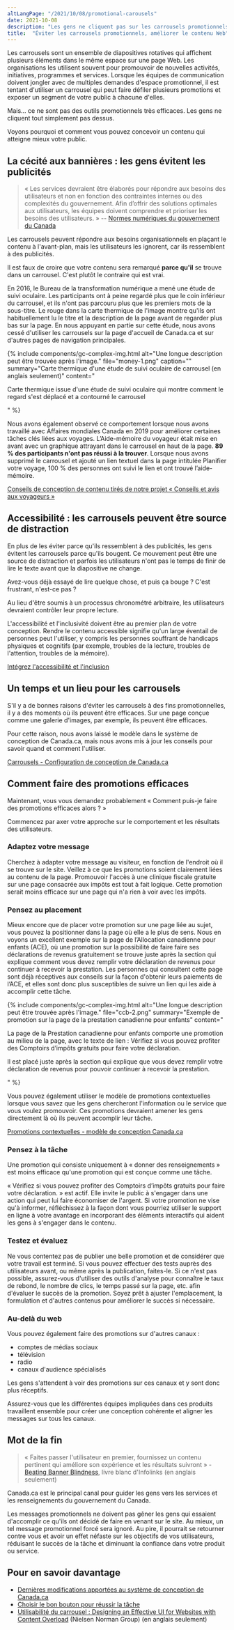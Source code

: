 ```yaml
---
altLangPage: "/2021/10/08/promotional-carousels"
date: 2021-10-08
description: "Les gens ne cliquent pas sur les carrousels promotionnels sur Canada.ca. Apprenez à concevoir des promotions efficaces."
title:  "Éviter les carrousels promotionnels, améliorer le contenu Web"
---
```


Les carrousels sont un ensemble de diapositives rotatives qui affichent plusieurs éléments dans le même espace sur une page Web. Les organisations les utilisent souvent pour promouvoir de nouvelles activités, initiatives, programmes et services. Lorsque les équipes de communication doivent jongler avec de multiples demandes d'espace promotionnel, il est tentant d'utiliser un carrousel qui peut faire défiler plusieurs promotions et exposer un segment de votre public à chacune d'elles.

Mais... ce ne sont pas des outils promotionnels très efficaces. Les gens ne cliquent tout simplement pas dessus.

Voyons pourquoi et comment vous pouvez concevoir un contenu qui atteigne mieux votre public.

## La cécité aux bannières : les gens évitent les publicités

> « Les services devraient être élaborés pour répondre aux besoins des utilisateurs et non en fonction des contraintes internes ou des complexités du gouvernement. Afin d’offrir des solutions optimales aux utilisateurs, les équipes doivent comprendre et prioriser les besoins des utilisateurs. » -- [Normes numériques du gouvernement du Canada](https://www.canada.ca/fr/gouvernement/systeme/gouvernement-numerique/normes-numeriques-gouvernement-canada.html)

Les carrousels peuvent répondre aux besoins organisationnels en plaçant le contenu à l'avant-plan, mais les utilisateurs les ignorent, car ils ressemblent à des publicités.

Il est faux de croire que votre contenu sera remarqué **parce qu'il** se trouve dans un carrousel. C'est plutôt le contraire qui est vrai.

En 2016, le Bureau de la transformation numérique a mené une étude de suivi oculaire. Les participants ont à peine regardé plus que le coin inférieur du carrousel, et ils n'ont pas parcouru plus que les premiers mots de la sous-titre. Le rouge dans la carte thermique de l'image montre qu'ils ont habituellement lu le titre et la description de la page avant de regarder plus bas sur la page. En nous appuyant en partie sur cette étude, nous avons cessé d'utiliser les carrousels sur la page d'accueil de Canada.ca et sur d'autres pages de navigation principales.

{% include components/gc-complex-img.html
   alt="Une longue description peut être trouvée après l'image."
   file="money-1.png"
   caption=""
   summary="Carte thermique d'une étude de suivi oculaire de carrousel (en anglais seulement)"
   content="<p>Carte thermique issue d'une étude de suivi oculaire qui montre comment le regard s'est déplacé et a contourné le carrousel</p>"
%}

Nous avons également observé ce comportement lorsque nous avons travaillé avec Affaires mondiales Canada en 2019 pour améliorer certaines tâches clés liées aux voyages. L’Aide-mémoire du voyageur était mise en avant avec un graphique attrayant dans le carrousel en haut de la page. **89 % des participants n'ont pas réussi à la trouver**. Lorsque nous avons supprimé le carrousel et ajouté un lien textuel dans la page intitulée Planifier votre voyage, 100 % des personnes ont suivi le lien et ont trouvé l’aide-mémoire.

[Conseils de conception de contenu tirés de notre projet « Conseils et avis aux voyageurs »](https://blogue.canada.ca/2019/11/01/conseils-voyageurs-contact)

## Accessibilité : les carrousels peuvent être source de distraction

En plus de les éviter parce qu'ils ressemblent à des publicités, les gens évitent les carrousels parce qu'ils bougent. Ce mouvement peut être une source de distraction et parfois les utilisateurs n'ont pas le temps de finir de lire le texte avant que la diapositive ne change.

Avez-vous déjà essayé de lire quelque chose, et puis ça bouge ? C'est frustrant, n'est-ce pas ?

Au lieu d'être soumis à un processus chronométré arbitraire, les utilisateurs devraient contrôler leur propre lecture.

L'accessibilité et l'inclusivité doivent être au premier plan de votre conception. Rendre le contenu accessible signifie qu'un large éventail de personnes peut l'utiliser, y compris les personnes souffrant de handicaps physiques et cognitifs (par exemple, troubles de la lecture, troubles de l'attention, troubles de la mémoire).

[Intégrez l'accessibilité et l'inclusion](https://conception.canada.ca/amelioration-continue/concevoir-contenu.html)

## Un temps et un lieu pour les carrousels

S'il y a de bonnes raisons d'éviter les carrousels à des fins promotionnelles, il y a des moments où ils peuvent être efficaces. Sur une page conçue comme une galerie d'images, par exemple, ils peuvent être efficaces.

Pour cette raison, nous avons laissé le modèle dans le système de conception de Canada.ca, mais nous avons mis à jour les conseils pour savoir quand et comment l'utiliser.

[Carrousels - Configuration de conception de Canada.ca](https://conception.canada.ca/configurations-conception-communes/carrousels.html)

## Comment faire des promotions efficaces

Maintenant, vous vous demandez probablement « Comment puis-je faire des promotions efficaces alors ? »

Commencez par axer votre approche sur le comportement et les résultats des utilisateurs.

### Adaptez votre message

Cherchez à adapter votre message au visiteur, en fonction de l'endroit où il se trouve sur le site. Veillez à ce que les promotions soient clairement liées au contenu de la page. Promouvoir l'accès à une clinique fiscale gratuite sur une page consacrée aux impôts est tout à fait logique. Cette promotion serait moins efficace sur une page qui n'a rien à voir avec les impôts.

### Pensez au placement

Mieux encore que de placer votre promotion sur une page liée au sujet, vous pouvez la positionner dans la page où elle a le plus de sens. Nous en voyons un excellent exemple sur la page de l’Allocation canadienne pour enfants (ACE), où une promotion sur la possibilité de faire faire ses déclarations de revenus gratuitement se trouve juste après la section qui explique comment vous devez remplir votre déclaration de revenus pour continuer à recevoir la prestation. Les personnes qui consultent cette page sont déjà réceptives aux conseils sur la façon d'obtenir leurs paiements de l’ACE, et elles sont donc plus susceptibles de suivre un lien qui les aide à accomplir cette tâche.

{% include components/gc-complex-img.html
   alt="Une longue description peut être trouvée après l'image."
   file="ccb-2.png"
   summary="Exemple de promotion sur la page de la prestation canadienne pour enfants"
   content="<p>La page de la Prestation canadienne pour enfants comporte une promotion au milieu de la page, avec le texte de lien : Vérifiez si vous pouvez profiter des Comptoirs d’impôts gratuits pour faire votre déclaration.</p>
<p>Il est placé juste après la section qui explique que vous devez remplir votre déclaration de revenus pour pouvoir continuer à recevoir la prestation.</p>"
%}

Vous pouvez également utiliser le modèle de promotions contextuelles lorsque vous savez que les gens chercheront l'information ou le service que vous voulez promouvoir. Ces promotions devraient amener les gens directement là où ils peuvent accomplir leur tâche.

[Promotions contextuelles - modèle de conception Canada.ca](https://conception.canada.ca/configurations-conception-communes/vignettes-promotionnelles.html)

### Pensez à la tâche

Une promotion qui consiste uniquement à « donner des renseignements » est moins efficace qu'une promotion qui est conçue comme une tâche.

« Vérifiez si vous pouvez profiter des Comptoirs d’impôts gratuits pour faire votre déclaration. » est actif. Elle invite le public à s'engager dans une action qui peut lui faire économiser de l'argent. Si votre promotion ne vise qu'à informer, réfléchissez à la façon dont vous pourriez utiliser le support en ligne à votre avantage en incorporant des éléments interactifs qui aident les gens à s'engager dans le contenu.

### Testez et évaluez

Ne vous contentez pas de publier une belle promotion et de considérer que votre travail est terminé. Si vous pouvez effectuer des tests auprès des utilisateurs avant, ou même après la publication, faites-le. Si ce n'est pas possible, assurez-vous d'utiliser des outils d'analyse pour connaître le taux de rebond, le nombre de clics, le temps passé sur la page, etc. afin d'évaluer le succès de la promotion. Soyez prêt à ajuster l'emplacement, la formulation et d'autres contenus pour améliorer le succès si nécessaire.

### Au-delà du web

Vous pouvez également faire des promotions sur d'autres canaux :

- comptes de médias sociaux
- télévision
- radio
- canaux d'audience spécialisés

Les gens s'attendent à voir des promotions sur ces canaux et y sont donc plus réceptifs.

Assurez-vous que les différentes équipes impliquées dans ces produits travaillent ensemble pour créer une conception cohérente et aligner les messages sur tous les canaux.

## Mot de la fin

> « Faites passer l'utilisateur en premier, fournissez un contenu pertinent qui améliore son expérience et les résultats suivront » - [Beating Banner Blindness](http://resources.infolinks.com/static/eyetracking-whitepaper.pdf), livre blanc d'Infolinks (en anglais seulement)

Canada.ca est le principal canal pour guider les gens vers les services et les renseignements du gouvernement du Canada.

Les messages promotionnels ne doivent pas gêner les gens qui essaient d'accomplir ce qu'ils ont décidé de faire en venant sur le site. Au mieux, un tel message promotionnel forcé sera ignoré. Au pire, il pourrait se retourner contre vous et avoir un effet néfaste sur les objectifs de vos utilisateurs, réduisant le succès de la tâche et diminuant la confiance dans votre produit ou service.

## Pour en savoir davantage

- [Dernières modifications apportées au système de conception de Canada.ca](https://www.canada.ca/fr/gouvernement/a-propos/systeme-conception/derniers-changements.html)
- [Choisir le bon bouton pour réussir la tâche](https://blogue.canada.ca/2020/12/17/choisir-des-boutons)
- [Utilisabilité du carrousel : Designing an Effective UI for Websites with Content Overload](https://www.nngroup.com/articles/designing-effective-carousels/) (Nielsen Norman Group) (en anglais seulement)